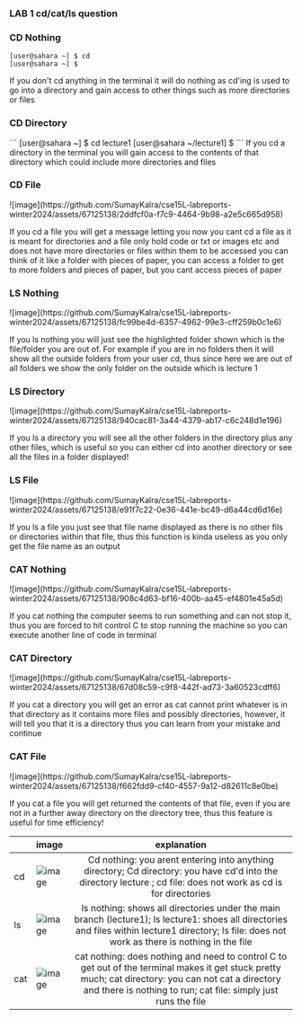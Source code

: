 <h3 id="custom-id">LAB 1 cd/cat/ls question</h3>



<h3 id="custom-id">CD Nothing</h3>

```
[user@sahara ~] $ cd
[user@sahara ~] $
```

If you don't cd anything in the terminal it will do nothing as cd'ing is used to go into a directory and gain access to other things such as more directories or files


<h3 id="custom-id">CD Directory</h3>
```
[user@sahara ~] $ cd lecture1
[user@sahara ~/lecture1] $
```
If you cd a directory in the terminal you will gain access to the contents of that directory which could include more directories and files

<h3 id="custom-id">CD File</h3>
![image](https://github.com/SumayKalra/cse15L-labreports-winter2024/assets/67125138/2ddfcf0a-f7c9-4464-9b98-a2e5c665d958)

If you cd a file you will get a message letting you now you cant cd a file as it is meant for directories and a file only hold code or txt or images etc and does not have more directories or files within them to be accessed you can think of it like a folder with pieces of paper, you can access a folder to get to more folders and pieces of paper, but you cant access pieces of paper


<h3 id="custom-id">LS Nothing</h3>
![image](https://github.com/SumayKalra/cse15L-labreports-winter2024/assets/67125138/fc99be4d-6357-4962-99e3-cff259b0c1e6)

If you ls nothing you will just see the highlighted folder shown which is the file/folder you are out of. For example if you are in no folders then it will show all the outside folders from your user cd, thus since here we are out of all folders we show the only folder on the outside which is lecture 1


<h3 id="custom-id">LS Directory</h3>
![image](https://github.com/SumayKalra/cse15L-labreports-winter2024/assets/67125138/940cac81-3a44-4379-ab17-c6c248d1e196)

If you ls a directory you will see all the other folders in the directory plus any other files, which is useful so you can either cd into another directory or see all the files in a folder displayed!

<h3 id="custom-id">LS File</h3>
![image](https://github.com/SumayKalra/cse15L-labreports-winter2024/assets/67125138/e91f7c22-0e36-441e-bc49-d6a44cd6d16e)

If you ls a file you just see that file name displayed as there is no other fils or directories within that file, thus this function is kinda useless as you only get the file name as an output

<h3 id="custom-id">CAT Nothing</h3>
![image](https://github.com/SumayKalra/cse15L-labreports-winter2024/assets/67125138/908c4d63-bf16-400b-aa45-ef4801e45a5d)

If you cat nothing the computer seems to run something and can not stop it, thus you are forced to hit control C to stop running the machine so you can execute another line of code in terminal


<h3 id="custom-id">CAT Directory</h3>
![image](https://github.com/SumayKalra/cse15L-labreports-winter2024/assets/67125138/67d08c59-c9f8-442f-ad73-3a60523cdff6)

If you cat a directory you will get an error as cat cannot print whatever is in that directory as it contains more files and possibly directories, however, it will tell you that it is a directory thus you can learn from your mistake and continue 


<h3 id="custom-id">CAT File</h3>
![image](https://github.com/SumayKalra/cse15L-labreports-winter2024/assets/67125138/f662fdd9-cf40-4557-9a12-d82611c8e0be)

If you cat a file you will get returned the contents of that file, even if you are not in a further away directory on the directory tree, thus this feature is useful for time efficiency!


| | image      | explanation | 
| :--- | :---        |    :----:   |  
| cd |![image](https://github.com/SumayKalra/cse15L-labreports-winter2024/assets/67125138/f72b493e-7768-4c7f-be8d-2772abba95af) | Cd nothing: you arent entering into anything directory; Cd directory: you have cd'd into the directory lecture ; cd file: does not work as cd is for directories| 
| ls |![image](https://github.com/SumayKalra/cse15L-labreports-winter2024/assets/67125138/d4349f31-af6e-456e-baad-b676d36ab408) | ls nothing: shows all directories under the main branch (lecture1); ls lecture1: shoes all directories and files within lecture1 directory; ls file: does not work as there is nothing in the file | 
| cat |![image](https://github.com/SumayKalra/cse15L-labreports-winter2024/assets/67125138/b63aad6c-7f3a-4dbd-b1b7-2f20b8353007)| cat nothing: does nothing and need to control C to get out of the terminal makes it get stuck pretty much; cat directory: you can not cat a directory and there is nothing to run; cat file: simply just runs the file | 
